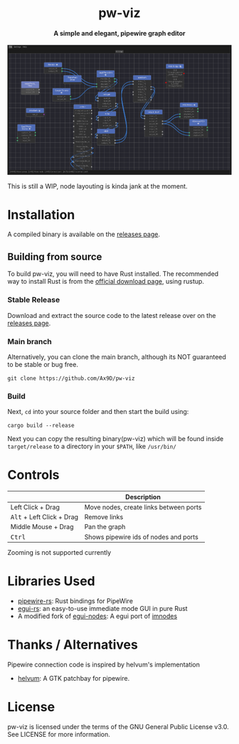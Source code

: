 <div align="center">
    <h1>pw-viz</h1>
<h4> A simple and elegant, pipewire graph editor </h4>

![demo image](assets/demo.png)

</div>


This is still a WIP, node layouting is kinda jank at the moment.

# Installation
A compiled binary is available on the [releases page](https://github.com/Ax9D/pw-viz/releases).

## Building from source
To build pw-viz, you will need to have Rust installed. The recommended way to install Rust is from the [official download page](https://www.rust-lang.org/tools/install), using rustup.

### Stable Release
Download and extract the source code to the latest release over on the [releases page](https://github.com/Ax9D/pw-viz/releases).

### Main branch 
Alternatively, you can clone the main branch, although its NOT guaranteed to be stable or bug free.
```
git clone https://github.com/Ax9D/pw-viz
```

### Build
Next, `cd` into your source folder and then start the build using:
```
cargo build --release
```

Next you can copy the resulting binary(pw-viz) which will be found inside ```target/release``` to a directory in your ```$PATH```, like  ```/usr/bin/```

# Controls

 ||Description|
 |--- |---
 | Left Click + Drag | Move nodes, create links between ports |
 | <kbd>Alt</kbd>  + Left Click + Drag| Remove links |
 | Middle Mouse + Drag | Pan the graph |
 | <kbd>Ctrl</kbd> | Shows pipewire ids of nodes and ports |

Zooming is not supported currently


# Libraries Used
* [pipewire-rs](https://gitlab.freedesktop.org/pipewire/pipewire-rs): Rust bindings for PipeWire
* [egui-rs](https://github.com/emilk/egui): an easy-to-use immediate mode GUI in pure Rust
* A modified fork of [egui-nodes](https://github.com/haighcam/egui_nodes): A egui port of [imnodes](https://github.com/Nelarius/imnodes)

# Thanks / Alternatives
Pipewire connection code is inspired by helvum's implementation
* [helvum](https://gitlab.freedesktop.org/ryuukyu/helvum): A GTK patchbay for pipewire.

# License
pw-viz is licensed under the terms of the GNU General Public License v3.0. See LICENSE for more information.
